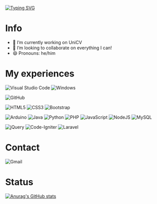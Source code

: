 <!-- [![Top Langs](https://github-readme-stats.vercel.app/api/top-langs?username=henriquesdm7)](https://github.com/anuraghazra/github-readme-stats) -->
[![Typing SVG](https://readme-typing-svg.herokuapp.com?font=Fira+Code&duration=5000&multiline=true&lines=%3C%3F%3D+%22Hello+World!%22+%3F%3E)](https://git.io/typing-svg)

# Info
- 🔭 I’m currently working on UniCV
- 👯 I’m looking to collaborate on everything I can!
- 😄 Pronouns: he/him

<!-- # Badges -->
# My experiences
![Visual Studio Code](https://img.shields.io/badge/Visual%20Studio%20Code-0078d7.svg?style=flat&logo=visual-studio-code&logoColor=white)
![Windows](https://img.shields.io/badge/Windows-0078D6?style=flat&logo=windows&logoColor=white)

![GitHub](https://img.shields.io/badge/github-%23121011.svg?style=flat&logo=github&logoColor=white)

![HTML5](https://img.shields.io/badge/html5-%23E34F26.svg?style=flat&logo=html5&logoColor=white)
![CSS3](https://img.shields.io/badge/css3-%231572B6.svg?style=flat&logo=css3&logoColor=white)
![Bootstrap](https://img.shields.io/badge/bootstrap-%23563D7C.svg?style=flat&logo=bootstrap&logoColor=white)

![Arduino](https://img.shields.io/badge/-Arduino-00979D?style=flat&logo=Arduino&logoColor=white)
![Java](https://img.shields.io/badge/java-%23ED8B00.svg?style=flat&logo=java&logoColor=white)
![Python](https://img.shields.io/badge/python-3670A0?style=flat&logo=python&logoColor=ffdd54)
![PHP](https://img.shields.io/badge/php-%23777BB4.svg?style=flat&logo=php&logoColor=white)
![JavaScript](https://img.shields.io/badge/javascript-%23323330.svg?style=flat&logo=javascript&logoColor=%23F7DF1E)
![NodeJS](https://img.shields.io/badge/node.js-6DA55F?style=flat&logo=node.js&logoColor=white)
![MySQL](https://img.shields.io/badge/mysql-%2300f.svg?style=flat&logo=mysql&logoColor=white)

![jQuery](https://img.shields.io/badge/jquery-%230769AD.svg?style=flat&logo=jquery&logoColor=white)
![Code-Igniter](https://img.shields.io/badge/CodeIgniter-%23EF4223.svg?style=flat&logo=codeIgniter&logoColor=white)
![Laravel](https://img.shields.io/badge/laravel-%23FF2D20.svg?style=flat&logo=laravel&logoColor=white)

# Contact
![Gmail](https://img.shields.io/badge/Gmail-D14836?style=flat&logo=gmail&logoColor=white)

# Status
[![Anurag's GitHub stats](https://github-readme-stats.vercel.app/api?username=henriquesdm7&count_private=true&show_icons=true&theme=merko)](https://github.com/anuraghazra/github-readme-stats)
